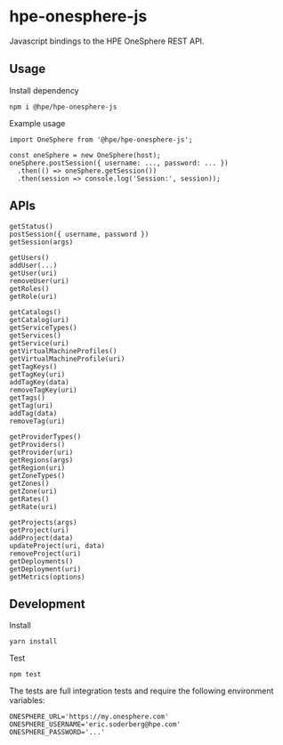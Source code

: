 # hpe-onesphere-js
Javascript bindings to the HPE OneSphere REST API.

## Usage

Install dependency

```
npm i @hpe/hpe-onesphere-js
```

Example usage

```
import OneSphere from '@hpe/hpe-onesphere-js';

const oneSphere = new OneSphere(host);
oneSphere.postSession({ username: ..., password: ... })
  .then(() => oneSphere.getSession())
  .then(session => console.log('Session:', session));
```

## APIs

```
getStatus()
postSession({ username, password })
getSession(args)

getUsers()
addUser(...)
getUser(uri)
removeUser(uri)
getRoles()
getRole(uri)

getCatalogs()
getCatalog(uri)
getServiceTypes()
getServices()
getService(uri)
getVirtualMachineProfiles()
getVirtualMachineProfile(uri)
getTagKeys()
getTagKey(uri)
addTagKey(data)
removeTagKey(uri)
getTags()
getTag(uri)
addTag(data)
removeTag(uri)

getProviderTypes()
getProviders()
getProvider(uri)
getRegions(args)
getRegion(uri)
getZoneTypes()
getZones()
getZone(uri)
getRates()
getRate(uri)

getProjects(args)
getProject(uri)
addProject(data)
updateProject(uri, data)
removeProject(uri)
getDeployments()
getDeployment(uri)
getMetrics(options)
```

## Development

Install
```
yarn install
```

Test
```
npm test
```

The tests are full integration tests and require the following environment variables:

```
ONESPHERE_URL='https://my.onesphere.com'
ONESPHERE_USERNAME='eric.soderberg@hpe.com'
ONESPHERE_PASSWORD='...'
```
